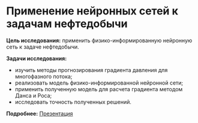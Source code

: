 # Применение нейронных сетей к задачам нефтедобычи #
**Цель исследования:** применить физико-информированную нейронную сеть к задаче нефтедобычи.


**Задачи исследования:** 
+ изучить методы прогнозирования градиента давления для многофазного потока;
+ реализовать модель физико-информированной нейронной сети;
+ применить полученную модель для расчета градиента методом Данса и Роса;
+ исследовать точность полученных решений.

**Подробнее:** [Презентация](https://github.com/RumblyBigMu/MultiphaseFlowPINN/blob/main/Презентация.pptx)
